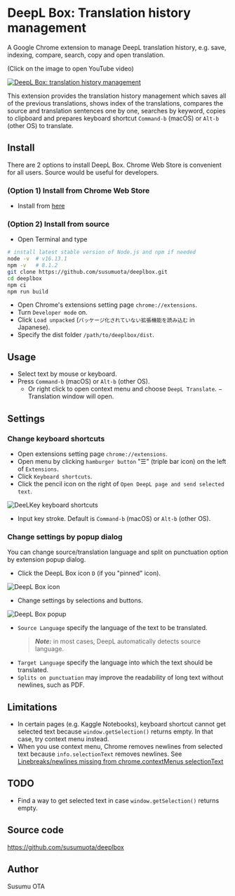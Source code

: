 # DeepL Box: Translation history management

A Google Chrome extension to manage DeepL translation history, e.g. save, indexing, compare, search, copy and open translation.

(Click on the image to open YouTube video)

[![DeepL Box: translation history management](https://user-images.githubusercontent.com/1632335/146652448-8f979bd3-34b8-42b9-8f9d-418a25a18e96.gif)](https://www.youtube.com/watch?v=4gBO-N23fTk "DeepL Box: translation history management")

This extension provides the translation history management which saves all of the previous translations, shows index of the translations, compares the source and translation sentences one by one, searches by keyword, copies to clipboard and prepares keyboard shortcut `Command-b` (macOS) or `Alt-b` (other OS) to translate.

## Install

There are 2 options to install DeepL Box. Chrome Web Store is convenient for all users. Source would be useful for developers.

### (Option 1) Install from Chrome Web Store

- Install from [here](https://chrome.google.com/webstore/detail/ompicphdlcomhddpfbpnhnejhkheeagf)

### (Option 2) Install from source

- Open Terminal and type

```sh
# install latest stable version of Node.js and npm if needed
node -v  # v16.13.1
npm -v   # 8.1.2
git clone https://github.com/susumuota/deeplbox.git
cd deeplbox
npm ci
npm run build
```

- Open Chrome's extensions setting page `chrome://extensions`.
- Turn `Developer mode` on.
- Click `Load unpacked` (`パッケージ化されていない拡張機能を読み込む` in Japanese).
- Specify the dist folder `/path/to/deeplbox/dist`.

## Usage

- Select text by mouse or keyboard.
- Press `Command-b` (macOS) or `Alt-b` (other OS).
  - Or right click to open context menu and choose `DeepL Translate`.
− Translation window will open.

## Settings

### Change keyboard shortcuts

- Open extensions setting page `chrome://extensions`.
- Open menu by clicking `hamburger button` "☰" (triple bar icon) on the left of `Extensions`.
- Click `Keyboard shortcuts`.
- Click the pencil icon on the right of `Open DeepL page and send selected text`.

![DeeLKey keyboard shortcuts](https://user-images.githubusercontent.com/1632335/145688563-1af4bf22-9664-48cf-bc1a-cd5e58073a2b.png)

- Input key stroke. Default is `Command-b` (macOS) or `Alt-b` (other OS).

### Change settings by popup dialog

You can change source/translation language and split on punctuation option by extension popup dialog.

- Click the DeepL Box icon `D` (if you "pinned" icon).

![DeepL Box icon](https://user-images.githubusercontent.com/1632335/118349094-8a472f00-b589-11eb-9186-331f81dc0f77.png)

- Change settings by selections and buttons.

![DeepL Box popup](https://user-images.githubusercontent.com/1632335/146583985-e5997362-2aa9-4144-938f-889a4d654814.png)

  - `Source Language` specify the language of the text to be translated.
    > **_Note:_** in most cases, DeepL automatically detects source language.
  - `Target Language` specify the language into which the text should be translated.
  - `Splits on punctuation` may improve the readability of long text without newlines, such as PDF.

## Limitations

- In certain pages (e.g. Kaggle Notebooks), keyboard shortcut cannot get selected text because `window.getSelection()` returns empty. In that case, try context menu instead.
- When you use context menu, Chrome removes newlines from selected text because `info.selectionText` removes newlines. See [Linebreaks/newlines missing from chrome.contextMenus selectionText](https://bugs.chromium.org/p/chromium/issues/detail?id=116429)

## TODO

- Find a way to get selected text in case `window.getSelection()` returns empty.

## Source code

https://github.com/susumuota/deeplbox

## Author

Susumu OTA

